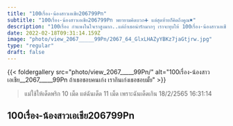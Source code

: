 ```yaml
---
title: "100เรื่อง-น้องสาวเอเชีย206799Pn"
subtitle: "100เรื่อง-น้องสาวเอเชีย206799Pn พยายามคิดบวก➕ แต่สุดท้ายก็คิดถึงคูณ✖"
description: "100เรื่อง กำแพงในใจเราสูงมาก..แต่ถ้าเธอน่ารักมากๆ เราจะทุบให้ 100เรื่อง-น้องสาวเอเชีย206799Pn 18/2/2565 16:31:14"
date: 2022-02-18T09:31:14.159Z
image: "photo/view_2067_____99Pn/2067_64_GlxLHAZyYBKz7jaGtjrw.jpg"
type: "regular"
draft: false
---
```


{{< foldergallery src="photo/view_2067_____99Pn/" alt="100เรื่อง-น้องสาวเอเชีย__2067_____99Pn ถ้าเธอชอบคนเก่ง เรากินเก่งเธอชอบมั้ย" >}}


> แม่ใช้ให้เด็ดพริก 10 เม็ด แต่ฉันเด็ด 11 เม็ด เพราะฉันเด็ดเกิน 18/2/2565 16:31:14

## 100เรื่อง-น้องสาวเอเชีย206799Pn
